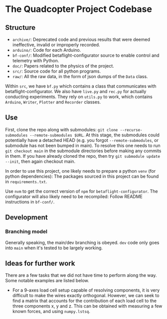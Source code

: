 # The Quadcopter Project Codebase

## Structure

- `archive/`: Deprecated code and previous results that were deemed ineffective, invalid or improperly recorded.
- `arduino/`: Code for each Arduino.
- `bf-conf/`: Modified betaflight-configurator source to enable control and telemetry with Python.
- `doc/`: Papers related to the physics of the project.
- `src/`: Source code for all python programs.
- `raw/`: All the raw data, in the form of json dumps of the `Data` class.

Within `src`, we have `bf.py` which contains a class that communicates with betaflight-configurator. We also have `live.py` and `rec.py` for actually conducting experiments. They rely on `utils.py` to work, which contains `Arduino`, `Writer`, `Plotter` and `Recorder` classes.

## Use
First, clone the repo along with submodules: `git clone --recurse-submodules --remote-submodules $URL`. 
At this stage, the submodules could potentially have a detached HEAD (e.g. you forgot `--remote-submodules`, or submodule has not been bumped in main). 
To resolve this one needs to run `git checkout main` in the submodule directories before making any commits in them. 
If you have already cloned the repo, then try `git submodule update --init`, then again checkout main.

In order to use this project, one likely needs to prepare a python `venv` (for python dependencies): The packages sourced in this project can be found in `requirements.txt`. 

Use `nvm` to get the correct version of `npm` for `betaflight-configurator`. The configurator will also likely need to be recompiled: Follow README instructions in `bf-conf/`.

## Development
### Branching model
Generally speaking, the main/dev branching is obeyed. `dev` code only goes into `main` when it's tested to be largely working.

## Ideas for further work
There are a few tasks that we did not have time to perform along the way. Some notable examples are listed below.

- For a 9-axes load cell setup capable of resolving components, it is very difficult to make the wires exactly orthogonal. However, we can seek to find a matrix that accounts for the contribution of each load cell to the three components x, y and z. This can be obtained with measuring a few known forces, and using `numpy.lstsq`.
